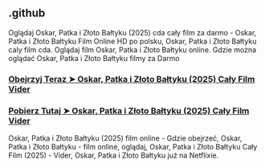 ## .github

Oglądaj Oskar, Patka i Złoto Bałtyku (2025) cda cały film za darmo - Oskar, Patka i Złoto Bałtyku Film Online HD po polsku, Oskar, Patka i Złoto Bałtyku caly film cda. Oglądaj film Oskar, Patka i Złoto Bałtyku online. Gdzie można oglądać Oskar, Patka i Złoto Bałtyku filmy za Darmo

### [Obejrzyj Teraz ➤ Oskar, Patka i Złoto Bałtyku (2025) Cały Film Vider](https://watching4khdmovies.blogspot.com/2025/03/oskar.html)

### [Pobierz Tutaj ➤ Oskar, Patka i Złoto Bałtyku (2025) Cały Film Vider](https://watching4khdmovies.blogspot.com/2025/03/oskar.html)

Oskar, Patka i Złoto Bałtyku (2025) film online - Gdzie obejrzeć, Oskar, Patka i Złoto Bałtyku - film online, oglądaj, Oskar, Patka i Złoto Bałtyku Cały Film (2025) - Vider, Oskar, Patka i Złoto Bałtyku już na Netflixie.
